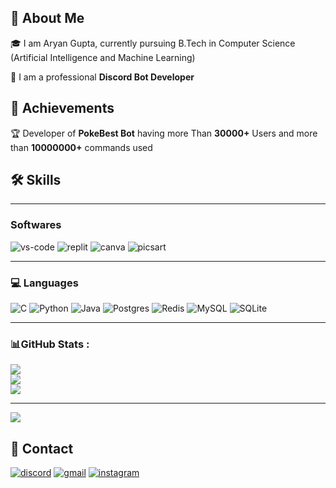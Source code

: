 
## 🚀 About Me
🎓 I am Aryan Gupta, currently pursuing B.Tech in Computer Science (Artificial Intelligence and Machine Learning)

🔧 I am a professional **Discord Bot Developer**
## 🏅 Achievements
🏆 Developer of **PokeBest Bot** having more Than **30000+** Users and more than **10000000+** commands used

## 🛠️ Skills
---
### Softwares
![vs-code](https://img.shields.io/badge/VS_Code-007ACC?style=for-the-badge&logo=Visual-Studio-Code&logoColor=white)
![replit](https://img.shields.io/badge/replit-000000?style=for-the-badge&logo=replit&logoColor=white)
![canva](https://img.shields.io/badge/canva-00C4CC?style=for-the-badge&logo=canva&logoColor=white)
![picsart](https://img.shields.io/badge/picsart-000000?style=for-the-badge&logo=picsart&logoColor=white)

---
### 💻 Languages
![C](https://img.shields.io/badge/c-%2300599C.svg?style=for-the-badge&logo=c&logoColor=white)
![Python](https://img.shields.io/badge/python-3670A0?style=for-the-badge&logo=python&logoColor=ffdd54)
![Java](https://img.shields.io/badge/java-%23ED8B00.svg?style=for-the-badge&logo=java&logoColor=white)
![Postgres](https://img.shields.io/badge/postgres-%23316192.svg?style=for-the-badge&logo=postgresql&logoColor=white)
![Redis](https://img.shields.io/badge/redis-%23DD0031.svg?style=for-the-badge&logo=redis&logoColor=white)
![MySQL](https://img.shields.io/badge/mysql-%2300f.svg?style=for-the-badge&logo=mysql&logoColor=white)
![SQLite](https://img.shields.io/badge/sqlite-%2307405e.svg?style=for-the-badge&logo=sqlite&logoColor=white)

---
### 📊GitHub Stats :
![](https://github-readme-stats.vercel.app/api?username=avy9999&theme=radical&hide_border=true&include_all_commits=false&count_private=false)<br/>
![](https://github-readme-streak-stats.herokuapp.com/?user=avy9999&theme=radical&hide_border=true)<br/>
![](https://github-readme-stats.vercel.app/api/top-langs/?username=avy9999&theme=radical&hide_border=true&include_all_commits=false&count_private=false&layout=compact)

---
[![](https://visitcount.itsvg.in/api?id=avy9999&icon=0&color=0)](https://visitcount.itsvg.in)


## 🔗 Contact

[![discord](https://img.shields.io/badge/discord-000000?style=for-the-badge&logo=discord&logoColor=white)](https://discord.com/users/791910343718338590)
[![gmail](https://img.shields.io/badge/Gmail-D14836?style=for-the-badge&logo=Gmail&logoColor=white)](mailto:https://github.com/avy9999)
[![instagram](https://img.shields.io/badge/Instagram-E4405F?style=for-the-badge&logo=instagram&logoColor=white)](https://www.instagram.com/avy.desu/)
